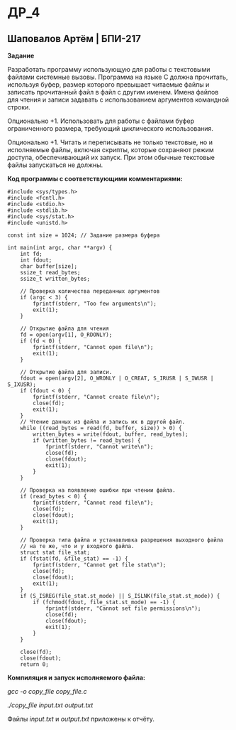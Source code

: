 # ДР_4
## Шаповалов Артём | БПИ-217

**Задание**

Разработать программу использующую для работы с текстовыми файлами системные вызовы. Программа на языке C должна прочитать, используя буфер, размер которого превышает читаемые файлы и записать прочитанный файл в файл с другим именем. Имена файлов для чтения и записи задавать с использованием аргументов командной строки.

Опционально +1. Использовать для работы с файлами буфер ограниченного размера, требующий циклического использования.

Опционально +1. Читать и переписывать не только текстовые, но и исполняемые файлы, включая скрипты, которые сохраняют режим доступа, обеспечивающий их запуск. При этом обычные текстовые файлы запускаться не должны.

**Код программы с соответствующими комментариями:**

```{c}
#include <sys/types.h>
#include <fcntl.h>
#include <stdio.h>
#include <stdlib.h>
#include <sys/stat.h>
#include <unistd.h>

const int size = 1024; // Задание размера буфера

int main(int argc, char **argv) {
    int fd;
    int fdout;
    char buffer[size];
    ssize_t read_bytes;
    ssize_t written_bytes;

    // Проверка количества переданных аргументов
    if (argc < 3) {
        fprintf(stderr, "Too few arguments\n");
        exit(1);
    }

    // Открытие файла для чтения
    fd = open(argv[1], O_RDONLY);
    if (fd < 0) {
        fprintf(stderr, "Cannot open file\n");
        exit(1);
    }

    // Открытие файла для записи. 
    fdout = open(argv[2], O_WRONLY | O_CREAT, S_IRUSR | S_IWUSR | S_IXUSR);
    if (fdout < 0) {
        fprintf(stderr, "Cannot create file\n");
        close(fd);
        exit(1);
    }
    // Чтение данных из файла и запись их в другой файл.
    while ((read_bytes = read(fd, buffer, size)) > 0) {
        written_bytes = write(fdout, buffer, read_bytes);
        if (written_bytes != read_bytes) {
            fprintf(stderr, "Cannot write\n");
            close(fd);
            close(fdout);
            exit(1);
        }
    }

    // Проверка на появление ошибки при чтении файла.
    if (read_bytes < 0) {
        fprintf(stderr, "Cannot read file\n");
        close(fd);
        close(fdout);
        exit(1);
    }

    // Проверка типа файла и устанавливка разрешения выходного файла 
    // на те же, что и у входного файла.
    struct stat file_stat;
    if (fstat(fd, &file_stat) == -1) {
        fprintf(stderr, "Cannot get file stat\n");
        close(fd);
        close(fdout);
        exit(1);
    }
    if (S_ISREG(file_stat.st_mode) || S_ISLNK(file_stat.st_mode)) {
        if (fchmod(fdout, file_stat.st_mode) == -1) {
            fprintf(stderr, "Cannot set file permissions\n");
            close(fd);
            close(fdout);
            exit(1);
        }
    }

    close(fd);
    close(fdout);
    return 0;
```

**Компиляция и запуск исполняемого файла:**

*gcc -o copy_file copy_file.c*

*./copy_file input.txt output.txt*

Файлы *input.txt* и *output.txt* приложены к отчёту.


